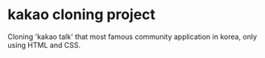 # kakao cloning project

Cloning 'kakao talk' that most famous community application in korea, only using HTML and CSS.
